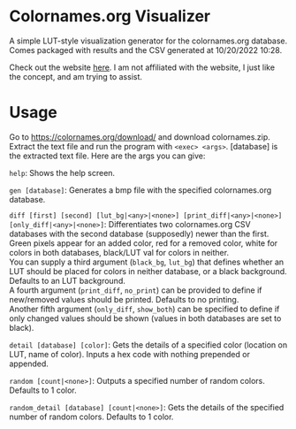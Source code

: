 # Colornames.org Visualizer
A simple LUT-style visualization generator for the colornames.org database.
Comes packaged with results and the CSV generated at 10/20/2022 10:28.

Check out the website [here](https://colornames.org). I am not affiliated with the website, I just like the concept, and am trying to assist.

# Usage
Go to https://colornames.org/download/ and download colornames.zip. Extract the text file and run the program with `<exec> <args>`. [database] is the extracted text file. Here are the args you can give:

`help`: Shows the help screen.

`gen [database]`: Generates a bmp file with the specified colornames.org database.

`diff [first] [second] [lut_bg|<any>|<none>] [print_diff|<any>|<none>] [only_diff|<any>|<none>]`: Differentiates two colornames.org CSV databases with the second database (supposedly) newer than the first.\
Green pixels appear for an added color, red for a removed color, white for colors in both databases, black/LUT val for colors in neither.\
You can supply a third argument (`black_bg`, `lut_bg`) that defines whether an LUT should be placed for colors in neither database, or a black background. Defaults to an LUT background.\
A fourth argument (`print_diff`, `no_print`) can be provided to define if new/removed values should be printed. Defaults to no printing.\
Another fifth argument (`only_diff`, `show_both`) can be specified to define if only changed values should be shown (values in both databases are set to black).

`detail [database] [color]`: Gets the details of a specified color (location on LUT, name of color). Inputs a hex code with nothing prepended or appended.

`random [count|<none>]`: Outputs a specified number of random colors. Defaults to 1 color.

`random_detail [database] [count|<none>]`: Gets the details of the specified number of random colors. Defaults to 1 color.
